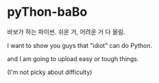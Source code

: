 # pyThon-baBo
바보가 하는 파이썬. 
쉬운 거, 어려운 거 다 올림.



I want to show you guys that "idiot" can do Python. 


and I am going to upload easy or tough things.

(I'm not picky about difficulty)
